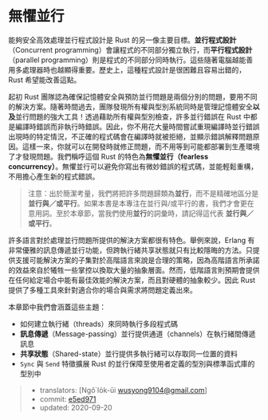 # 無懼並行

能夠安全高效處理並行程式設計是 Rust 的另一像主要目標。**並行程式設計**（Concurrent programming）會讓程式的不同部分獨立執行，而**平行程式設計**（parallel programming）則是程式的不同部分同時執行。這些隨著電腦越能善用多處理器時也越顯得重要。歷史上，這種程式設計是很困難且容易出錯的，Rust 希望能改善這點。

起初 Rust 團隊認為確保記憶體安全與預防並行問題是兩個分別的問題，要用不同的解決方案。隨著時間過去，團隊發現所有權與型別系統同時是管理記憶體安全**以及**並行問題的強大工具！透過藉助所有權與型別檢查，許多並行錯誤在 Rust 中都是編譯時錯誤而非執行時錯誤。因此，你不用花大量時間嘗試重現編譯時並行錯誤出現時的特定情況，不正確的程式碼會在編譯時就被拒絕，並顯示錯誤解釋問題原因。這樣一來，你就可以在開發時就修正問題，而不用等到可能都部署到生產環境了才發現問題。我們稱呼這個 Rust 的特色為**無懼並行（fearless concurrency）**。無懼並行可以避免你寫出有微妙錯誤的程式碼，並能輕鬆重構，不用擔心產生新的程式錯誤。

> 注意：出於簡潔考量，我們將把許多問題歸類為**並行**，而不是精確地區分是**並行與／或平行**。如果本書是本專注在並行與/或平行的書，我們才會更在意用詞。至於本章節，當我們使用**並行**的詞彙時，請記得這代表 **並行與／或平行**。

許多語言對於處理並行問題所提供的解決方案都很有特色。舉例來說，Erlang 有非常優雅的訊息傳遞並行功能，但跨執行緒共享狀態就只有比較隱晦的方法。只提供支援可能解決方案的子集對於高階語言來說是合理的策略，因為高階語言所承諾的效益來自於犧牲一些掌控以換取大量的抽象層面。然而，低階語言則預期會提供在任何給定場合中能有最佳效能的解決方案，而且對硬體的抽象較少。因此 Rust 提供了多種工具來針對適合你的場合與需求將問題定義出來。

本章節中我們會涵蓋這些主題：

* 如何建立執行緒（threads）來同時執行多段程式碼
* **訊息傳遞**（Message-passing）並行提供通道（channels）在執行緒間傳遞訊息
* **共享狀態**（Shared-state）並行提供多執行緒可以存取同一位置的資料
* `Sync` 與 `Send` 特徵擴展 Rust 的並行保障至使用者定義的型別與標準函式庫的型別中

> - translators: [Ngô͘ Io̍k-ūi <wusyong9104@gmail.com>]
> - commit: [e5ed971](https://github.com/rust-lang/book/blob/e5ed97128302d5fa45dbac0e64426bc7649a558c/src/ch16-00-concurrency.md)
> - updated: 2020-09-20

